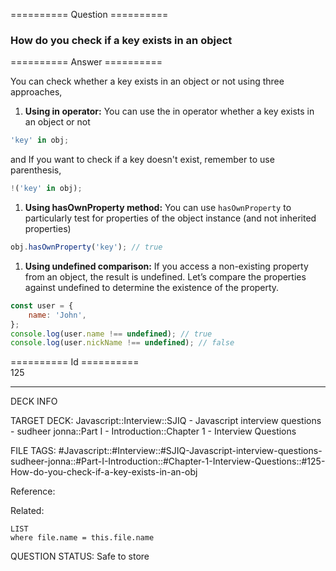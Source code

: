========== Question ==========  

### How do you check if a key exists in an object  

========== Answer ==========  

You can check whether a key exists in an object or not using three approaches,

1. **Using in operator:** You can use the in operator whether a key exists in an object or not

```javascript
'key' in obj;
```

and If you want to check if a key doesn't exist, remember to use parenthesis,

```javascript
!('key' in obj);
```

1. **Using hasOwnProperty method:** You can use `hasOwnProperty` to particularly test for properties of the object instance (and not inherited properties)

```javascript
obj.hasOwnProperty('key'); // true
```

1. **Using undefined comparison:** If you access a non-existing property from an object, the result is undefined. Let’s compare the properties against undefined to determine the existence of the property.

```javascript
const user = {
    name: 'John',
};
console.log(user.name !== undefined); // true
console.log(user.nickName !== undefined); // false
```

========== Id ==========  
125

---

DECK INFO

TARGET DECK: Javascript::Interview::SJIQ - Javascript interview questions - sudheer jonna::Part I - Introduction::Chapter 1 - Interview Questions

FILE TAGS: #Javascript::#Interview::#SJIQ-Javascript-interview-questions-sudheer-jonna::#Part-I-Introduction::#Chapter-1-Interview-Questions::#125-How-do-you-check-if-a-key-exists-in-an-obj

Reference:

Related:

```dataview
LIST
where file.name = this.file.name
```

QUESTION STATUS: Safe to store

